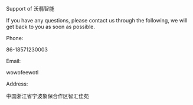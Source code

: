 
Support of 沃翡智能

If you have any questions, please contact us through the following, we will get back to you as soon as possible.

Phone:

86-18571230003

Email:

wowofeewotl

Address:

中国浙江省宁波象保合作区智汇佳苑
